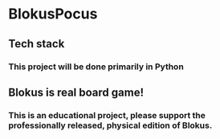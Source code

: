 # BlokusPocus

## Tech stack
### This project will be done primarily in Python

## Blokus is real board game!
### This is an educational project, please support the professionally released, physical edition of Blokus.
